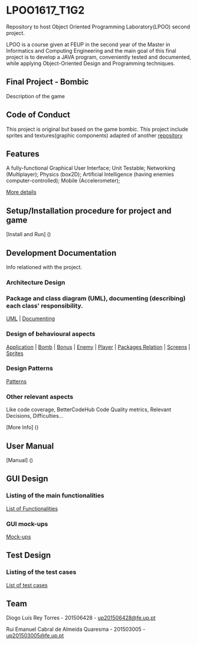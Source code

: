 # LPOO1617_T1G2
Repository to host Object Oriented Programming Laboratory(LPOO) second project.

LPOO is a course given at FEUP in the second year of the Master in Informatics and Computing Engineering and the main goal of this final project is to develop a JAVA program, conveniently tested and documented, while applying Object-Oriented Design and Programming techniques.
 
## Final Project - Bombic
Description of the game



## Code of Conduct
This project is original but based on the game bombic.
This project include sprites and textures(graphic components) adapted of another [repository](https://github.com/koulaxizis/bombic)

## Features
A fully-functional Graphical User Interface;
Unit Testable;
Networking (Multiplayer);
Physics (box2D);
Artificial Intelligence (having enemies computer-controlled);
Mobile (Accelerometer);

[More details]( ) 

## Setup/Installation procedure for project and game

[Install and Run] ()

## Development Documentation
Info relationed with the project.

### Architecture Design

### Package and class diagram (UML), documenting (describing) each class' responsibility.

[UML](https://github.com/diogotorres97/LPOO1617_T1G2/blob/Final_Project/Intermediate%20Delivery/Main%20Class.jpg)
| [Documenting](https://github.com/diogotorres97/LPOO1617_T1G2/blob/Final_Project/Intermediate%20Delivery/Class%20description.pdf)


### Design of behavioural aspects

[Application](https://github.com/diogotorres97/LPOO1617_T1G2/blob/Final_Project/Intermediate%20Delivery/application.jpg)
 | [Bomb](https://github.com/diogotorres97/LPOO1617_T1G2/blob/Final_Project/Intermediate%20Delivery/bomb.jpg)
 | [Bonus](https://github.com/diogotorres97/LPOO1617_T1G2/blob/Final_Project/Intermediate%20Delivery/bonus.jpg)
 | [Enemy](https://github.com/diogotorres97/LPOO1617_T1G2/blob/Final_Project/Intermediate%20Delivery/enemy.jpg)
 | [Player](https://github.com/diogotorres97/LPOO1617_T1G2/blob/Final_Project/Intermediate%20Delivery/player.jpg)
 | [Packages Relation](https://github.com/diogotorres97/LPOO1617_T1G2/blob/Final_Project/Intermediate%20Delivery/packages.jpg)
 | [Screens](https://github.com/diogotorres97/LPOO1617_T1G2/blob/Final_Project/Intermediate%20Delivery/screens.JPG)
 | [Sprites](https://github.com/diogotorres97/LPOO1617_T1G2/blob/Final_Project/Intermediate%20Delivery/sprites.JPG)
 
### Design Patterns

[Patterns](https://github.com/diogotorres97/LPOO1617_T1G2/blob/Final_Project/Intermediate%20Delivery/Design%20Patterns.pdf)	

### Other relevant aspects
Like code coverage, BetterCodeHub Code Quality metrics, Relevant Decisions, Difficulties...

[More Info] ()

## User Manual

[Manual] ()


## GUI Design

### Listing of the main functionalities

[List of Functionalities](https://github.com/diogotorres97/LPOO1617_T1G2/blob/Final_Project/Intermediate%20Delivery/GUI%20Design%20Functionalities.pdf)

### GUI mock-ups

[Mock-ups](https://github.com/diogotorres97/LPOO1617_T1G2/blob/Final_Project/Intermediate%20Delivery/Mockup.pdf)


## Test Design

### Listing of the test cases

[List of test cases](https://github.com/diogotorres97/LPOO1617_T1G2/blob/Final_Project/Intermediate%20Delivery/Test%20Design.pdf)

## Team 

Diogo Luís Rey Torres  - 201506428 - up201506428@fe.up.pt

Rui Emanuel Cabral de Almeida Quaresma - 201503005  - up201503005@fe.up.pt
